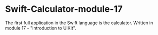 # Swift-Calculator-module-17
The first full application in the Swift language is the calculator. Written in module 17 - "Introduction to UIKit".
